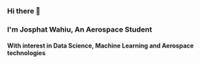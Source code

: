 ### Hi there 👋
### I'm Josphat Wahiu, An Aerospace Student
#### With interest in Data Science, Machine Learning and Aerospace technologies 
<!--
**Coding-Josphat/Coding-Josphat** is a ✨ _special_ ✨ repository because its `README.md` (this file) appears on your GitHub profile.

Here are some ideas to get you started:

- 🔭 I’m currently working on creating data visualization Dashboards
- 🌱 I’m currently learning C++, Python for Data Science, Aerospace Engineering and Fusion 360
- 👯 I’m looking to collaborate on Data Science, Machine Learning and Drone projects 
- 🤔 I’m looking for help with 
- 💬 Ask me about data science, python, C++, Fluid Mechanics..
- 📫 How to reach me: @mathspro32@gmail.com
- 😄 Pronouns: it's a He
- ⚡ Fun fact: Starting will always be the hardest
-->
